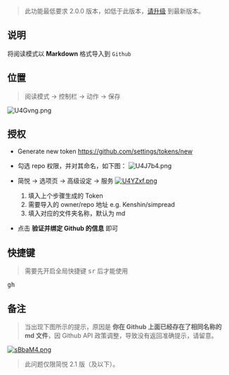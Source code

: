 >  此功能最低要求 2.0.0 版本，如低于此版本，[请升级](http://ksria.com/simpread/) 到最新版本。

说明
---

将阅读模式以 **Markdown** 格式导入到 `Github`

位置
---

> 阅读模式 → 控制栏 → 动作 → 保存

![U4Gvng.png](https://s1.ax1x.com/2020/07/20/U4Gvng.png)

授权
---

- Generate new token <https://github.com/settings/tokens/new>
- 勾选 repo 权限，并对其命名，如下图：
  ![U4J7b4.png](https://s1.ax1x.com/2020/07/20/U4J7b4.png)

- 简悦 → 选项页 → 高级设定 → 服务
  [![U4YZxf.png](https://s1.ax1x.com/2020/07/20/U4YZxf.png)](https://imgchr.com/i/U4YZxf)
  1. 填入上个步骤生成的 Token
  2. 需要导入的 owner/repo 地址 e.g. Kenshin/simpread
  3. 填入对应的文件夹名称，默认为 md
- 点击 **验证并绑定 Github 的信息** 即可

快捷键
---

> 需要先开启全局快捷键 <kbd>sr</kbd> 后才能使用

<kbd>gh</kbd>


备注
---

> 当出现下图所示的提示，原因是 **你在 Github 上面已经存在了相同名称的 md 文件**，因 Github API 政策调整，导致没有返回准确提示，请留意。

[![sBbaM4.png](https://s3.ax1x.com/2021/01/16/sBbaM4.png)](https://imgchr.com/i/sBbaM4)

> 此问题仅限简悦 2.1 版（及以下）。